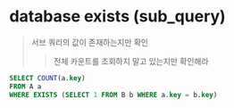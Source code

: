 # database exists (sub_query)

> 서브 쿼리의 값이 존재하는지만 확인
>
> > 전체 카운트를 조회하지 말고 있는지만 확인해라

```SQL
SELECT COUNT(a.key)
FROM A a
WHERE EXISTS (SELECT 1 FROM B b WHERE a.key = b.key)
```
